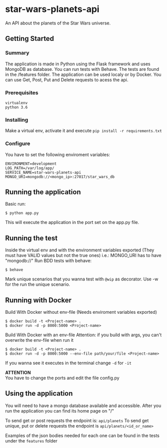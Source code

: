 # star-wars-planets-api
An API about the planets of the Star Wars universe.

## Getting Started

### Summary

The application is made in Python using the Flask framework and uses MongoDB as database.
You can run tests with Behave. The tests are found in the /features folder.
The application can be used localy or by Docker.
You can use Get, Post, Put and Delete requests to acess the api.

### Prerequisites

```
virtualenv
python 3.6
```

### Installing

Make a virtual env, activate it and execute `pip install -r requirements.txt`


### Configure

You have to set the following enviroment variables:
```
ENVIRONMENT=development
LOG_PATH=/var/log/app/
SERVICE_NAME=star-wars-planets-api
MONGO_URI=mongodb://<mongo_ip>:27017/star_wars_db
```
## Running the application

Basic run:

```
$ python app.py
```
This will execute the application in the port set on the app.py file.

## Running the test

Inside the virtual env and with the environment variables exported (They must have VALID values but not the true ones)
i.e.: MONGO_URI has to have "mongodb://"
Run BDD tests with behave:
```
$ behave
```
Mark unique scenarios that you wanna test with `@wip` as decorator.
Use -w for the run the unique scenario.

## Running with Docker

Build With Docker without env-file (Needs enviroment variables exported)
```
$ docker build -t <Project-name> .
$ docker run -d -p 8000:5000 <Project-name>
```
Build With Docker with an env-file
Attention: if you build with args, you can't overwrite the env-file when run it
```
$ docker build -t <Project-name> .
$ docker run -d -p 8000:5000 --env-file path/your/file <Project-name>
```

If you wanna see it executes in the terminal change `-d` for `-it`

**ATTENTION**  
You have to change the ports and edit the file config.py

## Using the application
You will need to have a mongo database available and accessible.
After you run the application you can find its home page on "/"

To send get or post requests the endpoint is: `api/planets`
To send get unique, put or delete requests the endpoint is `api/planets/<id_or_name>`

Examples of the json bodies needed for each one can be found in the tests under the `features` folder
